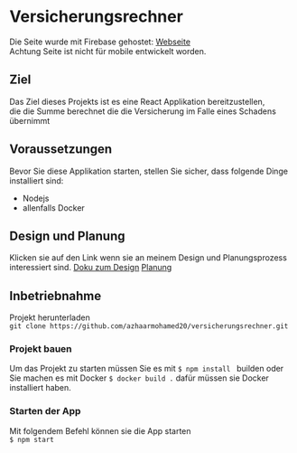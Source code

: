 # Versicherungsrechner

Die Seite wurde mit Firebase gehostet: [Webseite](https://versicherungsrechnermohamed.web.app/) <br>
Achtung Seite ist nicht für mobile entwickelt worden.
## Ziel
Das Ziel dieses Projekts ist es eine React Applikation bereitzustellen, <br/> die die Summe berechnet die die Versicherung im Falle eines Schadens übernimmt

## Voraussetzungen
Bevor Sie diese Applikation starten, stellen Sie sicher, dass folgende Dinge installiert sind:
* Nodejs
* allenfalls Docker

## Design und Planung
Klicken sie auf den Link wenn sie an meinem Design und Planungsprozess interessiert sind.
[Doku zum Design](./Doku/Design.md)
[Planung](Planung.md)

## Inbetriebnahme
Projekt herunterladen
<br/>
```git clone https://github.com/azhaarmohamed20/versicherungsrechner.git```
<br/>

### Projekt bauen
Um das Projekt zu starten müssen Sie es mit ```$ npm install ``` builden oder 
Sie machen es mit Docker ```$ docker build .```  dafür müssen sie Docker installiert haben.

### Starten der App
Mit folgendem Befehl können sie die App starten
<br/> ```$ npm start```
